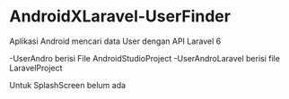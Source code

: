 # AndroidXLaravel-UserFinder
Aplikasi Android mencari data User dengan API Laravel 6

-UserAndro         berisi File AndroidStudioProject
-UserAndroLaravel  berisi file LaravelProject

Untuk SplashScreen belum ada

